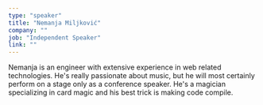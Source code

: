 ```yaml
---
type: "speaker"
title: "Nemanja Miljković"
company: ""
job: "Independent Speaker"
link: ""
---
```


Nemanja is an engineer with extensive experience in web related technologies. He's really passionate about music, but he will most certainly perform on a stage only as a conference speaker. He's a magician specializing in card magic and his best trick is making code compile.
